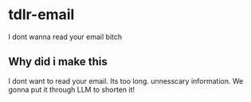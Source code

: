 # tdlr-email
I dont wanna read your email bitch


## Why did i make this
I dont want to read your email. Its too long. unnesscary information. We gonna put it through LLM to shorten it!